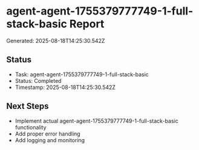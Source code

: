 # agent-agent-1755379777749-1-full-stack-basic Report

Generated: 2025-08-18T14:25:30.542Z

## Status
- Task: agent-agent-1755379777749-1-full-stack-basic
- Status: Completed
- Timestamp: 2025-08-18T14:25:30.542Z

## Next Steps
- Implement actual agent-agent-1755379777749-1-full-stack-basic functionality
- Add proper error handling
- Add logging and monitoring
